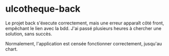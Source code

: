 # ulcotheque-back

Le projet back s'éxecute correctement, mais une erreur apparaît côté front, empêchant le lien avec la bdd. J'ai passé plusieurs heures à chercher une solution, sans succès.

Normalement, l'application est censée fonctionner correctement, jusqu'au chart.
